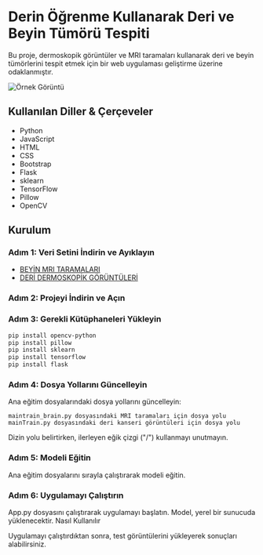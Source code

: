 # Derin Öğrenme Kullanarak Deri ve Beyin Tümörü Tespiti

Bu proje, dermoskopik görüntüler ve MRI taramaları kullanarak deri ve beyin tümörlerini tespit etmek için bir web uygulaması geliştirme üzerine odaklanmıştır. 

![Örnek Görüntü](https://user-images.githubusercontent.com/66179774/148924061-d8f462f9-cb2b-4699-b9f4-b7f92f461ae5.png)

## Kullanılan Diller & Çerçeveler

- Python
- JavaScript
- HTML
- CSS
- Bootstrap
- Flask
- sklearn
- TensorFlow
- Pillow
- OpenCV

## Kurulum

### Adım 1: Veri Setini İndirin ve Ayıklayın

- [BEYİN MRI TARAMALARI](https://www.kaggle.com/navoneel/brain-mri-images-for-brain-tumor-detection)
- [DERİ DERMOSKOPİK GÖRÜNTÜLERİ](https://www.kaggle.com/fanconic/skin-cancer-malignant-vs-benign)

### Adım 2: Projeyi İndirin ve Açın

### Adım 3: Gerekli Kütüphaneleri Yükleyin

```bash
pip install opencv-python
pip install pillow
pip install sklearn
pip install tensorflow
pip install flask
```
### Adım 4: Dosya Yollarını Güncelleyin

Ana eğitim dosyalarındaki dosya yollarını güncelleyin:

    maintrain_brain.py dosyasındaki MRI taramaları için dosya yolu
    mainTrain.py dosyasındaki deri kanseri görüntüleri için dosya yolu

Dizin yolu belirtirken, ilerleyen eğik çizgi ("/") kullanmayı unutmayın.
###  Adım 5: Modeli Eğitin

Ana eğitim dosyalarını sırayla çalıştırarak modeli eğitin.
###  Adım 6: Uygulamayı Çalıştırın

App.py dosyasını çalıştırarak uygulamayı başlatın. Model, yerel bir sunucuda yüklenecektir.
Nasıl Kullanılır

Uygulamayı çalıştırdıktan sonra, test görüntülerini yükleyerek sonuçları alabilirsiniz.
